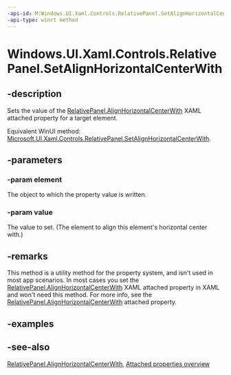 ```yaml
---
-api-id: M:Windows.UI.Xaml.Controls.RelativePanel.SetAlignHorizontalCenterWith(Windows.UI.Xaml.UIElement,System.Object)
-api-type: winrt method
---
```


<!-- Method syntax
public void SetAlignHorizontalCenterWith(Windows.UI.Xaml.UIElement element, System.Object value)
-->

# Windows.UI.Xaml.Controls.RelativePanel.SetAlignHorizontalCenterWith

## -description
Sets the value of the [RelativePanel.AlignHorizontalCenterWith](relativepanel_alignhorizontalcenterwith.md) XAML attached property for a target element.

Equivalent WinUI method: [Microsoft.UI.Xaml.Controls.RelativePanel.SetAlignHorizontalCenterWith](/windows/winui/api/microsoft.ui.xaml.controls.relativepanel.setalignhorizontalcenterwith).

## -parameters
### -param element
The object to which the property value is written.

### -param value
The value to set. (The element to align this element's horizontal center with.)

## -remarks
This method is a utility method for the property system, and isn't used in most app scenarios. In most cases you set the [RelativePanel.AlignHorizontalCenterWith](relativepanel_alignhorizontalcenterwith.md) XAML attached property in XAML and won't need this method. For more info, see the [RelativePanel.AlignHorizontalCenterWith](relativepanel_alignhorizontalcenterwith.md) attached property.

## -examples

## -see-also

[RelativePanel.AlignHorizontalCenterWith](relativepanel_alignhorizontalcenterwith.md), [Attached properties overview](/windows/uwp/xaml-platform/attached-properties-overview)
